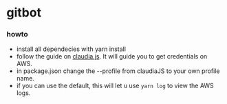 # gitbot

### howto

- install all dependecies with yarn install
- follow the guide on [claudia.js](https://claudiajs.com/tutorials/installing.html). It will guide you to get credentials on AWS.
- in package.json change the --profile from claudiaJS to your own profile name.
- if you can use the default, this will let u use ```yarn log``` to view the AWS logs.

